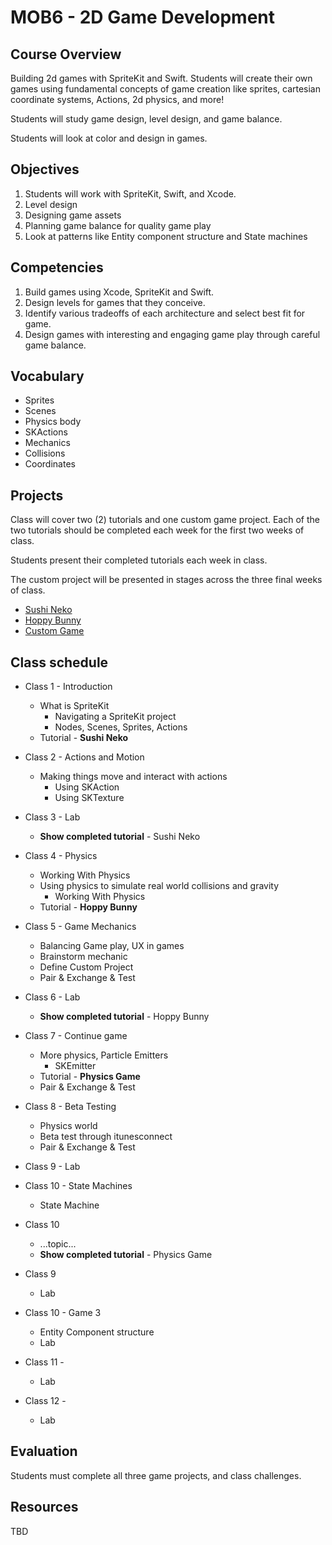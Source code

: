 # MOB6 - 2D Game Development

## Course Overview

Building 2d games with SpriteKit and Swift. Students will create their own games
using fundamental concepts of game creation like sprites, cartesian coordinate
systems, Actions, 2d physics, and more!

Students will study game design, level design, and game balance.

Students will look at color and design in games.

## Objectives

1. Students will work with SpriteKit, Swift, and Xcode.
1. Level design
1. Designing game assets
1. Planning game balance for quality game play
1. Look at patterns like Entity component structure and State machines

## Competencies

1. Build games using Xcode, SpriteKit and Swift.
1. Design levels for games that they conceive.
1. Identify various tradeoffs of each architecture and select best fit for game.
1. Design games with interesting and engaging game play through careful game balance.

## Vocabulary

- Sprites
- Scenes
- Physics body
- SKActions
- Mechanics
- Collisions
- Coordinates

## Projects

Class will cover two (2) tutorials and one custom game project. Each of the
two tutorials should be completed each week for the first two
weeks of class.

Students present their completed tutorials each week in class.

The custom project will be presented in stages across the three final weeks
of class.

- [Sushi Neko]()
- [Hoppy Bunny](https://www.makeschool.com/online-courses/tutorials/build-hoppy-bunny-with-spritekit-in-swift/)
- [Custom Game](project-specifications)

## Class schedule

- Class 1 - Introduction
  - What is SpriteKit
    - Navigating a SpriteKit project
    - Nodes, Scenes, Sprites, Actions
  - Tutorial - **Sushi Neko**

- Class 2 - Actions and Motion
  - Making things move and interact with actions
    - Using SKAction
    - Using SKTexture

- Class 3 - Lab
  - **Show completed tutorial** - Sushi Neko

- Class 4 - Physics
  - Working With Physics
  - Using physics to simulate real world collisions and gravity
    - Working With Physics
  - Tutorial - **Hoppy Bunny**

- Class 5 - Game Mechanics
  - Balancing Game play, UX in games
  - Brainstorm mechanic
  - Define Custom Project
  - Pair & Exchange & Test

- Class 6 - Lab
  - **Show completed tutorial** - Hoppy Bunny

- Class 7 - Continue game
  - More physics, Particle Emitters
    - SKEmitter
  - Tutorial - **Physics Game**
  - Pair & Exchange & Test

- Class 8 - Beta Testing
  - Physics world
  - Beta test through itunesconnect
  - Pair & Exchange & Test

- Class 9 - Lab

- Class 10 - State Machines
  - State Machine

- Class 10
  - ...topic...
  - **Show completed tutorial** - Physics Game
- Class 9
  - Lab
- Class 10 - Game 3
  - Entity Component structure
  - Lab
- Class 11 -
  - Lab
- Class 12 -
  - Lab


## Evaluation

Students must complete all three game projects, and class challenges.


## Resources

TBD
